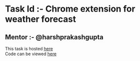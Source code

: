 Task Id :-  Chrome extension for weather forecast
=================================================
Mentor :- @harshprakashgupta
----------------------------
This task is hosted [here](https://weather-forecast-chrome-extension.glitch.me)  
Code can be viewed [here](https://glitch.com/edit/#!/weather-forecast-chrome-extension)
